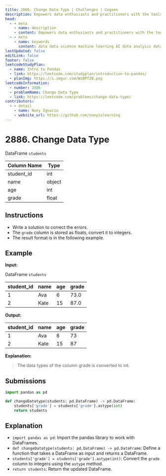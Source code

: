 ```yaml
---
title: 2886. Change Data Type | Challenges | Cogxen
description: Empowers data enthusiasts and practitioners with the tools and knowledge to unlock the potential of data.
head:
  - - meta
    - name: description
    - content: Empowers data enthusiasts and practitioners with the tools and knowledge to unlock the potential of data.
  - - meta
    - name: keywords
      content: data data science machine learning AI data analysis data-driven data enthusiasts data practitioners
lastUpdated: false
editLink: false
footer: false
leetcodeStudyPlan:
  - name: Intro to Pandas
  - link: https://leetcode.com/studyplan/introduction-to-pandas/
  - planImg: https://i.imgur.com/WzBPfZB.png
leetcodeInformation:
  - number: 2886
  - problemName: Change Data Type
  - link: https://leetcode.com/problems/change-data-type/
contributors:
  - - detail
    - name: Noey Ignacio
    - website_url: https://github.com/noeyislearning
---
```


# 2886. Change Data Type

DataFrame `students`

| Column Name | Type   |
| ----------- | ------ |
| student_id  | int    |
| name        | object |
| age         | int    |
| grade       | float  |

## Instructions

- Write a solution to correct the errors.
- The `grade` column is stored as floats, convert it to integers.
- The result format is in the following example.

## Example

**Input:**

DataFrame `students`

| student_id | name | age | grade |
| ---------- | ---- | --- | ----- |
| 1          | Ava  | 6   | 73.0  |
| 2          | Kate | 15  | 87.0  |

**Output:**

| student_id | name | age | grade |
| ---------- | ---- | --- | ----- |
| 1          | Ava  | 6   | 73    |
| 2          | Kate | 15  | 87    |

**Explanation:**

> The data types of the column grade is converted to int.

## Submissions

```python :line-numbers
import pandas as pd

def changeDatatype(students: pd.DataFrame) -> pd.DataFrame:
    students['grade'] = students['grade'].astype(int)
    return students
```

## Explanation

<CustomAccordion title="Python (Pandas)" submitted_by="@noeyislearning" submit_website_url="https://github.com/noeyislearning" :collapsed=false>

- `import pandas as pd`: Import the pandas library to work with DataFrames.
- `def changeDatatype(students: pd.DataFrame) -> pd.DataFrame`: Define a function that takes a DataFrame as input and returns a DataFrame.
- `students['grade'] = students['grade'].astype(int)`: Convert the `grade` column to integers using the `astype` method.
- `return students`: Return the updated DataFrame.

</CustomAccordion>
